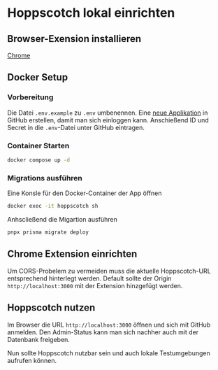 # Hoppscotch lokal einrichten

## Browser-Exension installieren
[Chrome](https://chrome.google.com/webstore/detail/hoppscotch-browser-extens/amknoiejhlmhancpahfcfcfhllgkpbld)

## Docker Setup

### Vorbereitung
Die Datei `.env.example` zu `.env` umbenennen.
Eine [neue Applikation](https://github.com/settings/applications/new) in GitHub erstellen, damit man sich einloggen kann.
Anschießend ID und Secret in die `.env`-Datei unter GitHub eintragen.

### Container Starten
```bash
docker compose up -d
```

### Migrations ausführen
Eine Konsle für den Docker-Container der App öffnen

```sh
docker exec -it hoppscotch sh
```

Anhscließend die Migartion ausführen
```sh
pnpx prisma migrate deploy
```

## Chrome Extension einrichten
Um CORS-Probelem zu vermeiden muss die aktuelle Hoppscotch-URL entsprechend hinterlegt werden.
Default sollte der Origin `http://localhost:3000` mit der Extension hinzgefügt werden.

## Hoppscotch nutzen
Im Browser die URL `http://localhost:3000` öffnen und sich mit GitHub anmelden.
Den Admin-Status kann man sich nachher auch mit der Datenbank freigeben.

Nun sollte Hoppscotch nutzbar sein und auch lokale Testumgebungen aufrufen können.